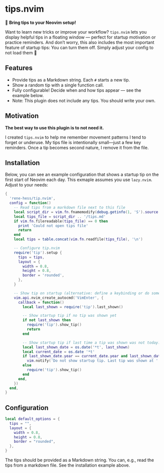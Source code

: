 # tips.nvim

🎉 **Bring tips to your Neovim setup!**

Want to learn new tricks or improve your workflow? `tips.nvim` lets you display helpful tips in a
floating window — perfect for startup motivation or practice reminders. And don’t worry, this also
includes the most important feature of startup tips: You can turn them off. Simply adjust your
config to not load them 🤣

## Features

- Provide tips as a Markdown string. Each `#` starts a new tip.
- Show a random tip with a single function call.
- Fully configurable! Decide when and how tips appear — see the example below.
- Note: This plugin does not include any tips. You should write your own.

## Motivation

**The best way to use this plugin is to not need it.**

I created `tips.nvim` to help me remember movement patterns I tend to forget or underuse. My tips
file is intentionally small—just a few key reminders. Once a tip becomes second nature, I remove it
from the file.

## Installation

Below, you can see an example configuration that shows a startup tip on the first start of Neovim
each day. This exmaple assumes you use `lazy.nvim`. Adjust to your needs:

```lua
{
  'rene-hess/tip.nvim',
  config = function()
    -- Read tips from a markdown file next to this file
    local script_dir = vim.fn.fnamemodify(debug.getinfo(1, 'S').source:sub(2), ':h')
    local tips_file = script_dir .. '/tips.md'
    if vim.fn.filereadable(tips_file) == 0 then
      print 'Could not open tips file'
      return
    end
    local tips = table.concat(vim.fn.readfile(tips_file), '\n')

    -- Configure tip.nvim
    require('tip').setup {
      tips = tips,
      layout = {
        width = 0.8,
        height = 0.8,
        border = 'rounded',
      },
    }

    -- Show tip on startup (alternative: define a keybinding or do something else)
    vim.api.nvim_create_autocmd('VimEnter', {
      callback = function()
        local last_shown = require('tip').last_shown()

        -- Show startup tip if no tip was shown yet
        if not last_shown then
          require('tip').show_tip()
          return
        end

        -- Show startup tip if last time a tip was shown was not today. Adjust to your needs.
        local last_shown_date = os.date('*t', last_shown)
        local current_date = os.date '*t'
        if last_shown_date.year == current_date.year and last_shown_date.month == current_date.month and last_shown_date.day == current_date.day then
          vim.notify('Do not show startup tip. Last tip was shown at ' .. os.date('%Y-%m-%d %H:%M:%S', last_shown), vim.log.levels.INFO)
        else
          require('tip').show_tip()
        end
      end,
    })
  end,
}
```

## Configuration

```lua
local default_options = {
  tips = "",
  layout = {
    width = 0.8,
    height = 0.8,
    border = "rounded",
  },
}
```
The tips should be provided as a Markdown string. You can, e.g., read the tips from a markdown
file. See the installation example above.
